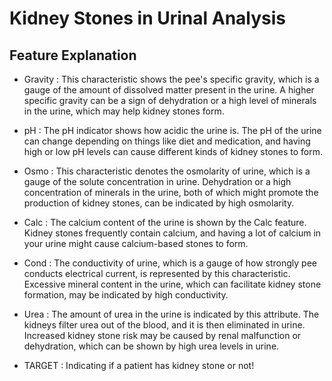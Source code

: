 # Kidney Stones in Urinal Analysis

## Feature Explanation

* Gravity : This characteristic shows the pee's specific gravity, which is a gauge of the amount of dissolved matter present in the urine. A higher specific gravity can be a sign of dehydration or a high level of minerals in the urine, which may help kidney stones form.

* pH : The pH indicator shows how acidic the urine is. The pH of the urine can change depending on things like diet and medication, and having high or low pH levels can cause different kinds of kidney stones to form.

* Osmo : This characteristic denotes the osmolarity of urine, which is a gauge of the solute concentration in urine. Dehydration or a high concentration of minerals in the urine, both of which might promote the production of kidney stones, can be indicated by high osmolarity.

* Calc : The calcium content of the urine is shown by the Calc feature. Kidney stones frequently contain calcium, and having a lot of calcium in your urine might cause calcium-based stones to form.

* Cond : The conductivity of urine, which is a gauge of how strongly pee conducts electrical current, is represented by this characteristic. Excessive mineral content in the urine, which can facilitate kidney stone formation, may be indicated by high conductivity.

* Urea : The amount of urea in the urine is indicated by this attribute. The kidneys filter urea out of the blood, and it is then eliminated in urine. Increased kidney stone risk may be caused by renal malfunction or dehydration, which can be shown by high urea levels in urine.

* TARGET : Indicating if a patient has kidney stone or not!
